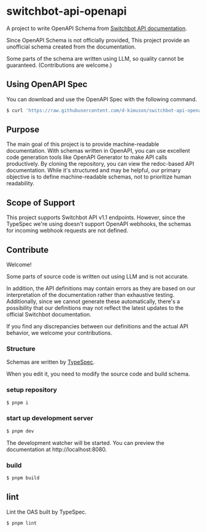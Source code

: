 # switchbot-api-openapi

A project to write OpenAPI Schema from [Switchbot API documentation](https://github.com/OpenWonderLabs/SwitchBotAPI/blob/main/README.md).

Since OpenAPI Schema is not officially provided, This project provide an unofficial schema created from the documentation.

Some parts of the schema are written using LLM, so quality cannot be guaranteed. (Contributions are welcome.)

## Using OpenAPI Spec

You can download and use the OpenAPI Spec with the following command.

```bash
$ curl 'https://raw.githubusercontent.com/d-kimuson/switchbot-api-openapi/main/dist/%40typespec/openapi3/openapi.yaml' > ./switchbot-openapi.yaml
```

## Purpose

The main goal of this project is to provide machine-readable documentation. With schemas written in OpenAPI, you can use excellent code generation tools like OpenAPI Generator to make API calls productively.
By cloning the repository, you can view the redoc-based API documentation. While it's structured and may be helpful, our primary objective is to define machine-readable schemas, not to prioritize human readability.

## Scope of Support

This project supports Switchbot API v1.1 endpoints.
However, since the TypeSpec we're using doesn't support OpenAPI webhooks, the schemas for incoming webhook requests are not defined.

## Contribute

Welcome!

Some parts of source code is written out using LLM and is not accurate.

In addition, the API definitions may contain errors as they are based on our interpretation of the documentation rather than exhaustive testing.
Additionally, since we cannot generate these automatically, there's a possibility that our definitions may not reflect the latest updates to the official Switchbot documentation.

If you find any discrepancies between our definitions and the actual API behavior, we welcome your contributions.

### Structure

Schemas are written by [TypeSpec](https://typespec.io/).

When you edit it, you need to modify the source code and build schema.

### setup repository

```bash
$ pnpm i
```

### start up development server

```bash
$ pnpm dev
```

The development watcher will be started.
You can preview the documentation at http://localhost:8080.

### build

```bash
$ pnpm build
```

## lint

Lint the OAS built by TypeSpec.

```bash $ pnpm build
$ pnpm lint
```
